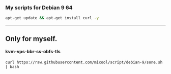 ### My scripts for Debian 9 64
```bash
apt-get update && apt-get install curl -y
```  
---  
## Only for myself.  
#### kvm-vps-bbr-ss-obfs-tls  
`curl https://raw.githubusercontent.com/mixool/script/debian-9/sone.sh | bash`  
